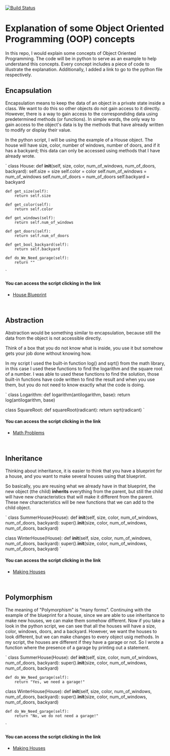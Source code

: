 [![Build Status](https://travis-ci.com/mkm99/object_oriented_programming_concepts.svg?branch=master)](https://travis-ci.com/mkm99/object_oriented_programming_concepts)

# Explanation of some Object Oriented Programming (OOP) concepts
In this repo, I would explain some concepts of Object Oriented Programming. The code will be in python to serve as an example to help understand this concepts. Every concept includes a piece of code to illustrate the explanation. Additionally, I added a link to go to the python file respectively.


## Encapsulation
Encapsulation means to keep the data of an object in a private state inside a class. We want to do this so other objects do not gain access to it directly. However, there is a way to gain access to the correspondidng data using predetermined methods (or functions). In simple words, the only way to gain access to the object's data is by the methods that have already written to modify or display their value.  

In the python script, I will be using the example of a House object. The house will have size, color, number of windows, number of doors, and if it has a backyard; this data can only be accessed using methods that I have already wrote.

`
class House:
    def __init__(self, size, color, num_of_windows, num_of_doors, backyard):
        self.size = size
        self.color = color
        self.num_of_windows = num_of_windows
        self.num_of_doors = num_of_doors
        self.backyard = backyard

    def get_size(self):
        return self.size

    def get_color(self):
        return self.color

    def get_windows(self):
        return self.num_of_windows

    def get_doors(self):
        return self.num_of_doors

    def get_bool_backyard(self):
        return self.backyard

    def do_We_Need_garage(self):
        return ""
`

#### You can access the script clicking in the link ####
- [House Blueprint](/houseBlueprint.py)

<br>


## Abstraction
Abstraction would be something similar to encapsulation, because still the data from the object is not accessible directly.

Think of a box that you do not know what is inside, you use it but somehow gets your job done without knowing how. 

In my script I used the built-in function log() and sqrt() from the math library, in this case I used these functions to find the logarithm and the square root of a number. I was able to used these functions to find the solution, those built-in functions have code written to find the result and when you use them, but you do not need to know exactly what the code is doing.

`
class Logarithm:
    def logarithm(antilogarithm, base):
        return log(antilogarithm, base)


class SquareRoot:
    def squareRoot(radicant):
        return sqrt(radicant)
`


#### You can access the script clicking in the link ####
- [Math Problems](/mathProblems.py)

<br>


## Inheritance
Thinking about inheritance, it is easier to think that you have a blueprint for a house, and you want to make several houses using that blueprint.

So basically, you are reusing what we already have in that blueprint, the new object (the child) **inherits** everything from the parent, but still the child will have new characteristics that will make it different from the parent. These new characteristics will be new functions that we can add to the child object.

`
class SummerHouse(House):
    def __init__(self, size, color, num_of_windows, num_of_doors, backyard):
        super().__init__(size, color, num_of_windows, num_of_doors, backyard)
        
        
class WinterHouse(House):
    def __init__(self, size, color, num_of_windows, num_of_doors, backyard):
        super().__init__(size, color, num_of_windows, num_of_doors, backyard)
`


#### You can access the script clicking in the link ####
- [Making Houses](/makingHouses.py)

<br>


## Polymorphism
The meaning of "Polymorphism" is “many forms”. Continuing with the example of the blueprint for a house, since we are able to use inheritance to make new houses, we can make them somehow different. Now if you take a look in the python script, we can see that all the houses will have a size, color, windows, doors, and a backyard. However, we want the houses to look different, but we can make changes to every object usig methods. In my script, the houses are different if they have a garage or not. So I wrote a function where the presence of a garage by printing out a statement. 

`
class SummerHouse(House):
    def __init__(self, size, color, num_of_windows, num_of_doors, backyard):
        super().__init__(size, color, num_of_windows, num_of_doors, backyard)

    def do_We_Need_garage(self):
        return "Yes, we need a garage!"


class WinterHouse(House):
    def __init__(self, size, color, num_of_windows, num_of_doors, backyard):
        super().__init__(size, color, num_of_windows, num_of_doors, backyard)

    def do_We_Need_garage(self):
        return "No, we do not need a garage!"

`


#### You can access the script clicking in the link ####
- [Making Houses](/makingHouses.py)
